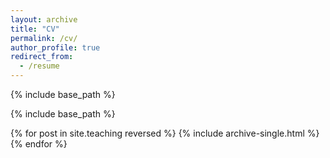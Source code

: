 ```yaml
---
layout: archive
title: "CV"
permalink: /cv/
author_profile: true
redirect_from:
  - /resume
---
```


{% include base_path %}

{% include base_path %}

{% for post in site.teaching reversed %}
  {% include archive-single.html %}
{% endfor %}
